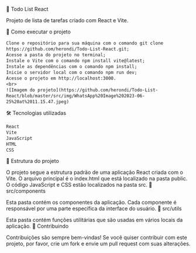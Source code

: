📝 Todo List React

Projeto de lista de tarefas criado com React e Vite.



🚀 Como executar o projeto

    Clone o repositório para sua máquina com o comando git clone https://github.com/herondi/Todo-List-React.git;
    Acesse a pasta do projeto no terminal;
    Instale o Vite com o comando npm install vite@latest;
    Instale as dependências com o comando npm install;
    Inicie o servidor local com o comando npm run dev;
    Acesse o projeto em http://localhost:3000.
    <br>
    ![Imagem do projeto](https://github.com/herondi/Todo-List-React/blob/master/src/img/WhatsApp%20Image%202023-06-25%20at%2011.15.47.jpeg)



🛠️ Tecnologias utilizadas

    React
    Vite
    JavaScript
    HTML
    CSS

📂 Estrutura do projeto

O projeto segue a estrutura padrão de uma aplicação React criada com o Vite. O arquivo principal é o index.html que está localizado na pasta public. O código JavaScript e CSS estão localizados na pasta src.
📁 src/components

Esta pasta contém os componentes da aplicação. Cada componente é responsável por uma parte específica da interface do usuário.
📁 src/utils

Esta pasta contém funções utilitárias que são usadas em vários locais da aplicação.
🤝 Contribuindo

Contribuições são sempre bem-vindas! Se você quiser contribuir com este projeto, por favor, crie um fork e envie um pull request com suas alterações.

